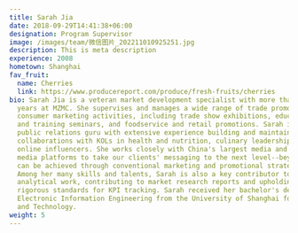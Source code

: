 ```yaml
---
title: Sarah Jia
date: 2018-09-29T14:41:38+06:00
designation: Program Supervisor
image: /images/team/微信图片_202211010925251.jpg
description: This is meta description
experience: 2008
hometown: Shanghai
fav_fruit:
  name: Cherries
  link: https://www.producereport.com/produce/fresh-fruits/cherries
bio: Sarah Jia is a veteran market development specialist with more than 10
  years at MZMC. She supervises and manages a wide range of trade promotion and
  consumer marketing activities, including trade show exhibitions, educational
  and training seminars, and foodservice and retail promotions. Sarah is also a
  public relations guru with extensive experience building and maintaining
  collaborations with KOLs in health and nutrition, culinary leadership, and
  online influencers. She works closely with China's largest media and social
  media platforms to take our clients' messaging to the next level--beyond what
  can be achieved through conventional marketing and promotional strategies.
  Among her many skills and talents, Sarah is also a key contributor to MZMC's
  analytical work, contributing to market research reports and upholding
  rigorous standards for KPI tracking. Sarah received her bachelor's degree in
  Electronic Information Engineering from the University of Shanghai for Science
  and Technology.
weight: 5
---
```

